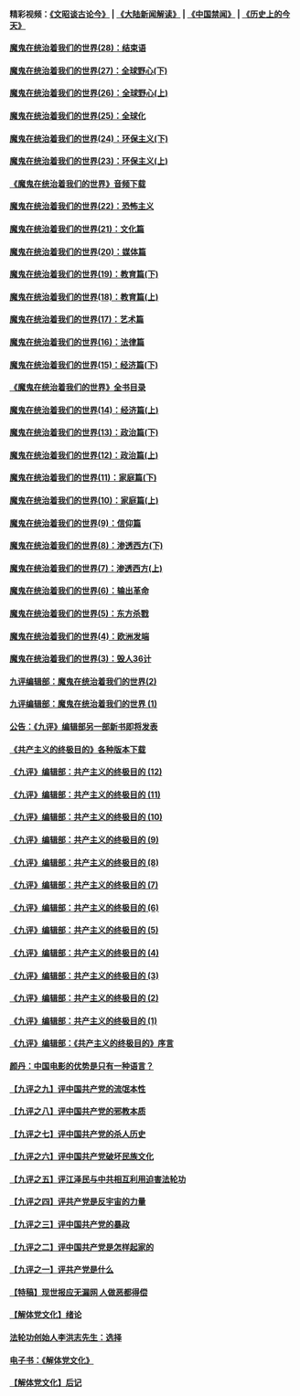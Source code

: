 #### 精彩视频：[《文昭谈古论今》](https://github.com/gfw-breaker/wenzhao/blob/master/README.md?t=01211830) | [《大陆新闻解读》](https://github.com/gfw-breaker/ntdtv-comedy/blob/master/README.md?t=01211830) | [《中国禁闻》](https://github.com/gfw-breaker/ntdtv-news/blob/master/README.md?t=01211830) | [《历史上的今天》](https://github.com/gfw-breaker/today-in-history/blob/master/README.md?t=01211830) 

#### [魔鬼在统治着我们的世界(28)：结束语](../pages/nsc422/n10936246.md?t=01211830) 

#### [魔鬼在统治着我们的世界(27)：全球野心(下)](../pages/nsc422/n10928319.md?t=01211830) 

#### [魔鬼在统治着我们的世界(26)：全球野心(上)](../pages/nsc422/n10900318.md?t=01211830) 

#### [魔鬼在统治着我们的世界(25)：全球化](../pages/nsc422/n10788205.md?t=01211830) 

#### [魔鬼在统治着我们的世界(24)：环保主义(下)](../pages/nsc422/n10695307.md?t=01211830) 

#### [魔鬼在统治着我们的世界(23)：环保主义(上)](../pages/nsc422/n10688613.md?t=01211830) 

#### [《魔鬼在统治着我们的世界》音频下载](../pages/nsc422/n10635553.md?t=01211830) 

#### [魔鬼在统治着我们的世界(22)：恐怖主义](../pages/nsc422/n10614727.md?t=01211830) 

#### [魔鬼在统治着我们的世界(21)：文化篇](../pages/nsc422/n10597706.md?t=01211830) 

#### [魔鬼在统治着我们的世界(20)：媒体篇](../pages/nsc422/n10586579.md?t=01211830) 

#### [魔鬼在统治着我们的世界(19)：教育篇(下)](../pages/nsc422/n10564808.md?t=01211830) 

#### [魔鬼在统治着我们的世界(18)：教育篇(上)](../pages/nsc422/n10526970.md?t=01211830) 

#### [魔鬼在统治着我们的世界(17)：艺术篇](../pages/nsc422/n10499093.md?t=01211830) 

#### [魔鬼在统治着我们的世界(16)：法律篇](../pages/nsc422/n10485969.md?t=01211830) 

#### [魔鬼在统治着我们的世界(15)：经济篇(下)](../pages/nsc422/n10469975.md?t=01211830) 

#### [《魔鬼在统治着我们的世界》全书目录](../pages/nsc422/n10464261.md?t=01211830) 

#### [魔鬼在统治着我们的世界(14)：经济篇(上)](../pages/nsc422/n10457370.md?t=01211830) 

#### [魔鬼在统治着我们的世界(13)：政治篇(下)](../pages/nsc422/n10448270.md?t=01211830) 

#### [魔鬼在统治着我们的世界(12)：政治篇(上)](../pages/nsc422/n10444576.md?t=01211830) 

#### [魔鬼在统治着我们的世界(11)：家庭篇(下)](../pages/nsc422/n10440961.md?t=01211830) 

#### [魔鬼在统治着我们的世界(10)：家庭篇(上)](../pages/nsc422/n10435448.md?t=01211830) 

#### [魔鬼在统治着我们的世界(9)：信仰篇](../pages/nsc422/n10432159.md?t=01211830) 

#### [魔鬼在统治着我们的世界(8)：渗透西方(下)](../pages/nsc422/n10429603.md?t=01211830) 

#### [魔鬼在统治着我们的世界(7)：渗透西方(上)](../pages/nsc422/n10426013.md?t=01211830) 

#### [魔鬼在统治着我们的世界(6)：输出革命](../pages/nsc422/n10421536.md?t=01211830) 

#### [魔鬼在统治着我们的世界(5)：东方杀戮](../pages/nsc422/n10417707.md?t=01211830) 

#### [魔鬼在统治着我们的世界(4)：欧洲发端](../pages/nsc422/n10414890.md?t=01211830) 

#### [魔鬼在统治着我们的世界(3)：毁人36计](../pages/nsc422/n10411583.md?t=01211830) 

#### [九评编辑部：魔鬼在统治着我们的世界(2)](../pages/nsc422/n10410036.md?t=01211830) 

#### [九评编辑部：魔鬼在统治着我们的世界 (1)](../pages/nsc422/n10406825.md?t=01211830) 

#### [公告：《九评》编辑部另一部新书即将发表](../pages/nsc422/n10405104.md?t=01211830) 

#### [《共产主义的终极目的》各种版本下载](../pages/nsc422/n10022138.md?t=01211830) 

#### [《九评》编辑部：共产主义的终极目的 (12)](../pages/nsc422/n9933272.md?t=01211830) 

#### [《九评》编辑部：共产主义的终极目的 (11)](../pages/nsc422/n9924973.md?t=01211830) 

#### [《九评》编辑部：共产主义的终极目的 (10)](../pages/nsc422/n9920883.md?t=01211830) 

#### [《九评》编辑部：共产主义的终极目的 (9)](../pages/nsc422/n9916363.md?t=01211830) 

#### [《九评》编辑部：共产主义的终极目的 (8)](../pages/nsc422/n9912488.md?t=01211830) 

#### [《九评》编辑部：共产主义的终极目的 (7)](../pages/nsc422/n9901176.md?t=01211830) 

#### [《九评》编辑部：共产主义的终极目的 (6)](../pages/nsc422/n9899359.md?t=01211830) 

#### [《九评》编辑部：共产主义的终极目的 (5)](../pages/nsc422/n9893174.md?t=01211830) 

#### [《九评》编辑部：共产主义的终极目的 (4)](../pages/nsc422/n9891246.md?t=01211830) 

#### [《九评》编辑部：共产主义的终极目的 (3)](../pages/nsc422/n9879879.md?t=01211830) 

#### [《九评》编辑部：共产主义的终极目的 (2)](../pages/nsc422/n9876205.md?t=01211830) 

#### [《九评》编辑部：共产主义的终极目的 (1)](../pages/nsc422/n9865857.md?t=01211830) 

#### [《九评》编辑部：《共产主义的终极目的》序言](../pages/nsc422/n9862666.md?t=01211830) 

#### [颜丹：中国电影的优势是只有一种语言？](../pages/nsc422/n9583062.md?t=01211830) 

#### [【九评之九】评中国共产党的流氓本性](../pages/nsc422/n737542.md?t=01211830) 

#### [【九评之八】评中国共产党的邪教本质](../pages/nsc422/n735942.md?t=01211830) 

#### [【九评之七】评中国共产党的杀人历史](../pages/nsc422/n733806.md?t=01211830) 

#### [【九评之六】评中国共产党破坏民族文化](../pages/nsc422/n731667.md?t=01211830) 

#### [【九评之五】评江泽民与中共相互利用迫害法轮功](../pages/nsc422/n730058.md?t=01211830) 

#### [【九评之四】评共产党是反宇宙的力量](../pages/nsc422/n727814.md?t=01211830) 

#### [【九评之三】评中国共产党的暴政](../pages/nsc422/n725597.md?t=01211830) 

#### [【九评之二】评中国共产党是怎样起家的](../pages/nsc422/n723946.md?t=01211830) 

#### [【九评之一】评共产党是什么](../pages/nsc422/n722529.md?t=01211830) 

#### [【特稿】现世报应无漏网 人做恶都得偿](../pages/nsc422/n4215167.md?t=01211830) 

#### [【解体党文化】绪论](../pages/nsc422/n1449356.md?t=01211830) 

#### [法轮功创始人李洪志先生：选择](../pages/nsc422/n3580738.md?t=01211830) 

#### [电子书：《解体党文化》](../pages/nsc422/n1573484.md?t=01211830) 

#### [【解体党文化】后记](../pages/nsc422/n1531999.md?t=01211830) 

